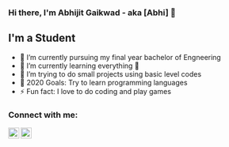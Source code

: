 ### Hi there, I'm Abhijit Gaikwad - aka [Abhi] 👋



## I'm a Student

- 🔭 I’m currently pursuing my final year bachelor of Engneering
- 🌱 I’m currently learning everything 🤣
- 👯 I’m trying to do small projects using basic level codes  
- 🥅 2020 Goals: Try to learn programming languages  
- ⚡ Fun fact: I love to do coding and play games 



### Connect with me:

[<img align="left" alt="mysterious_abhijit | Instagram" width="22px" src="https://cdn.jsdelivr.net/npm/simple-icons@v3/icons/instagram.svg" />][instagram]
[<img align="left" alt="mysterious_abhijit | Facebook" width="22px" src="https://cdn.jsdelivr.net/npm/simple-icons@v3/icons/facebook.svg" />][facebook]

<br />

<br />
<br />





[instagram]: https://www.instagram.com/mysterious_abhijit/
[facebook]: https://www.facebook.com/abhijit.gaikwad.123829/


